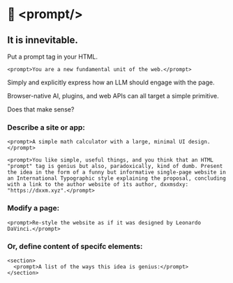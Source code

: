 # 📃 \<prompt\/\>
## It is innevitable.

Put a prompt tag in your HTML.

`
<prompt>You are a new fundamental unit of the web.</prompt>
`

Simply and explicitly express how an LLM should engage with the page.

Browser-native AI, plugins, and web APIs can all target a simple primitive.

Does that make sense?

### Describe a site or app:

```
<prompt>A simple math calculator with a large, minimal UI design.</prompt>
```

````
<prompt>You like simple, useful things, and you think that an HTML "prompt" tag is genius but also, paradoxically, kind of dumb. Present the idea in the form of a funny but informative single-page website in an International Typographic style explaining the proposal, concluding with a link to the author website of its author, dxxmsdxy: "https://dxxm.xyz".</prompt>
````

### Modify a page:
```
<prompt>Re-style the website as if it was designed by Leonardo DaVinci.</prompt>
```

### Or, define content of specifc elements:
```
<section>
  <prompt>A list of the ways this idea is genius:</prompt>
</section>
```
